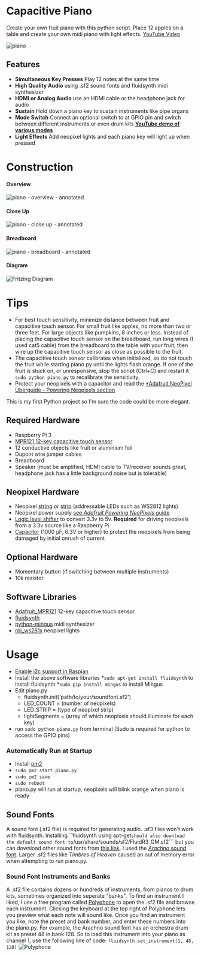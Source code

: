 # Capacitive Piano

Create your own fruit piano with this python script.  Place 12 apples on a table and create your own midi piano with light effects. [YouTube Video](https://www.youtube.com/watch?v=bnpva2UnOGU)

![piano](https://user-images.githubusercontent.com/4665046/32136897-a5a1127c-bbe4-11e7-8ae4-c0daf9b120b0.gif)

## Features

 * **Simultaneous Key Presses** Play 12 notes at the same time
 * **High Quality Audio** using .sf2 sound fonts and fluidsynth midi synthesizer
 * **HDMI or Analog Audio** use an HDMI cable or the headphone jack for audio
 * **Sustain** Hold down a piano key to sustain instruments like pipe organs
 * **Mode Switch** Connect an optional switch to at GPIO pin and switch between different instruments or even drum kits [**YouTube demo of various modes**](https://www.youtube.com/watch?v=unna7pvTs5E)
 * **Light Effects** Add neopixel lights and each piano key will light up when pressed

# Construction

#### Overview
![piano - overview - annotated](https://user-images.githubusercontent.com/4665046/32144803-8aa0f4d2-bc94-11e7-9233-869050c66674.jpg)

#### Close Up
![piano - close up - annotated](https://user-images.githubusercontent.com/4665046/32144804-8aa8ab28-bc94-11e7-8b34-8f40a3557775.jpg)

#### Breadboard
![piano - breadboard - annotated](https://user-images.githubusercontent.com/4665046/32144853-75433cfc-bc95-11e7-9d2d-66ef99f59182.jpg)

#### Diagram
![Fritzing Diagram](https://user-images.githubusercontent.com/4665046/32137972-67cdc210-bbf8-11e7-9984-8f6c99b6d89f.png)

# Tips
* For best touch sensitivity, minimize distance between fruit and capacitive touch sensor.  For small fruit like apples, no more than two or three feet.  For large objects like pumpkins, 8 inches or less.  Instead of placing the capacitive touch sensor on the breadboard, run long wires (I used cat5 cable) from the breadboard to the table with your fruit, then wire up the capacitive touch sensor as close as possible to the fruit.
* The capacitive touch sensor calibrates when initialized, so do not touch the fruit while starting piano.py until the lights flash orange.  If one of the fruit is stuck on, or unresponsive, stop the script (Ctrl+C) and restart it ```sudo python piano.py``` to recalibrate the sensitivity.
* Protect your neopixels with a capacitor and read the [*Adafruit NeoPixel Überguide - Powering Neopixels section](https://learn.adafruit.com/adafruit-neopixel-uberguide/powering-neopixels)

This is my first Python project so I'm sure the code could be more elegant.

## Required Hardware
* Raspberry Pi 3
* [MPR121 12-key capacitive touch sensor](https://www.amazon.com/gp/product/B00SK8PVNA/ref=oh_aui_search_detailpage)
* 12 conductive objects like fruit or aluminium foil
* Dupont wire jumper cables
* Breadboard
* Speaker (must be amplified, HDMI cable to TV/receiver sounds great, headphone jack has a little background noise but is tolerable)

## Neopixel Hardware
* Neopixel [string](https://www.aliexpress.com/item/50x-WS2812B-Pre-soldered-leds-with-wire-5V-WS2812-IC-Built-in-12cm-Wire-Addressable-Idividually/32243084800.html) or [strip](https://www.amazon.com/ALITOVE-Individually-Addressable-Flexible-Waterproof/dp/B01DLYSH6U) (addressable LEDs such as WS2812 lights)
* Neopixel power supply [see *Adafruit Powering NeoPixels* guide](https://learn.adafruit.com/adafruit-neopixel-uberguide/powering-neopixels)
* [Logic level shifter](https://www.aliexpress.com/item/10pcs-lot-UART-SPI-4-Channel-IIC-I2C-Logic-Level-Converter-Bi-Directional-Module-5V-to/32805164795.html) to convert 3.3v to 5v. **Required** for driving neopixels from a 3.3v source like a Raspberry Pi.
* [Capacitor](https://www.aliexpress.com/item/20PCS-25V-1000UF-Aluminum-electrolytic-capacitor-25-V-1000-UF-25V-1000UF-size-10-17mm/32725883192.html) (1000 µF, 6.3V or higher) to protect the neopixels from being damaged by initial onrush of current

## Optional Hardware
* Momentary button (if switching between multiple instruments)
* 10k resistor

## Software Libraries
* [Adafruit_MPR121](https://learn.adafruit.com/mpr121-capacitive-touch-sensor-on-raspberry-pi-and-beaglebone-black/software) 12-key capacitive touch sensor
* [fluidsynth](https://github.com/FluidSynth/fluidsynth/wiki/GettingStarted)
* [python-mingus](http://bspaans.github.io/python-mingus/) midi synthesizer
* [rpi_ws281x](https://github.com/jgarff/rpi_ws281x) neopixel lights

# Usage
* [Enable i2c support in Raspian](https://learn.adafruit.com/adafruits-raspberry-pi-lesson-4-gpio-setup/configuring-i2c#installing-kernel-support-manually)
* Install the above software libraries
	*```sudo apt-get install fluidsynth``` to install fluidsynth
	*```sudo pip install mingus``` to install Mingus
* Edit piano.py
	* fluidsynth.init('path/to/your/soundfont.sf2')
	* LED_COUNT = (number of neopixels)
	* LED_STRIP = (type of neopixel strip)
	* lightSegments = (array of which neopixels should illuminate for each key)
* run ``` sudo python piano.py ``` from terminal
(Sudo is required for python to access the GPIO pins)

### Automatically Run at Startup
* Install [pm2](https://github.com/Unitech/pm2)
* ``` sudo pm2 start piano.py ```
* ``` sudo pm2 save ```
* ```sudo reboot ```
* piano.py will run at startup, neopixels will blink orange when piano is ready

## Sound Fonts

A sound font (.sf2 file) is required for generating audio.  .sf3 files won't work with fluidsynth.  Installing ``fluidsynth using apt-get``` should also download the default sound font to ```/usr/share/sounds/sf2/FluidR3_GM.sf2``` but you can download other sound fonts from [this link](https://musescore.org/en/handbook/soundfonts#list).  I used the [*Arachno* sound font](http://www.arachnosoft.com/main/soundfont.php).  Larger .sf2 files like *Timbres of Heaven* caused an out of memory error when attempting to run piano.py.

### Sound Font Instruments and Banks
A .sf2 file contains dozens or hundreds of instruments, from pianos to drum kits, sometimes organized into seperate "banks".  To find an instrument I liked, I use a free program called [Polyphone](http://polyphone-soundfonts.com/) to open the .sf2 file and browse each instrument.  Clicking the keyboard at the top right of Polyphone lets you preview what each note will sound like.  Once you find an instrument you like, note the preset and bank number, and enter these numbers into the piano.py.  For example, the Arachno sound font has an orchestra drum kit as preset 48 in bank 128.  So to load this instrument into your piano as channel 1, use the following line of code:
```fluidsynth.set_instrument(1, 48, 128)```
![Polyphone](https://user-images.githubusercontent.com/4665046/32144431-14d80a6a-bc8f-11e7-84b1-80e63dfbcf76.png)
